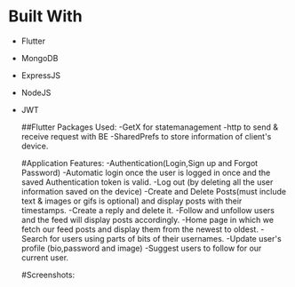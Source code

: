 # Built With

- Flutter
- MongoDB
- ExpressJS
- NodeJS
- JWT

  ##Flutter Packages Used:
  -GetX for statemanagement
  -http to send & receive request with BE
  -SharedPrefs to store information of client's device.

  #Application Features:
  -Authentication(Login,Sign up and Forgot Password)
  -Automatic login once the user is logged in once and the saved Authentication token is valid.
  -Log out (by deleting all the user information saved on the device)
  -Create and Delete Posts(must include text & images or gifs is optional) and display posts with their timestamps.
  -Create a reply and delete it.
  -Follow and unfollow users and the feed will display posts accordingly.
  -Home page in which we fetch our feed posts and display them from the newest to oldest.
  -Search for users using parts of bits of their usernames.
  -Update user's profile (bio,password and image)
  -Suggest users to follow for our current user.
  
  
  
  #Screenshots:
  


